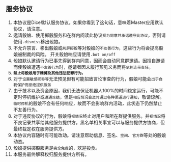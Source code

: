 ## 服务协议

1. 本协议是Dice!默认服务协议。如果你看到了这句话，意味着Master应用默认协议，请注意。
2. 邀请骰娘、使用掷骰服务和在群内阅读此协议`视为同意并承诺遵守此协议`，否则请使用`.dismiss`移出骰娘。
3. 不允许禁言、移出骰娘或`刷屏掷骰`等对骰娘的`不友善行为`，这些行为将会提高骰娘被制裁的风险。
   开关骰娘响应请使用`.bot on/off`
4. 骰娘默认邀请行为已事先得到群内同意，因而会自动同意群邀请。因擅自邀请而使骰娘遭遇`不友善行为`时，邀请者因未履行预见义务而将`承担连带责任`。
5. **`禁止将骰娘用于赌博及其他违法犯罪行为。`**
6. 对于`设置敏感昵称等`无法预见但有可能招致言论审查的行为，骰娘可能会`出于自我保护而拒绝提供服务`
7. 由于技术以及资金原因，我们无法保证机器人100%的时间稳定运行，可能不定时停机维护或`遭遇冻结`，但是`相应情况会及时通过各种渠道进行通知`，敬请谅解。`临时停机`的骰娘不会有任何响应，故而不会影响群内活动，此状态下仍然禁止不友善行为。
8. 对于违反协议的行为，骰娘将`视情况`终止对用户和所在群提供服务。并`视情况`将不良记录共享给其他服务提供方。黑名单相关事宜可以与服务提供方协商，但最终裁定权在服务提供方。
9. 本协议内容随时有可能改动。请注意帮助信息、签名、`空间`、`官方群`等处的骰娘动态。
10. 骰娘提供掷骰服务是`完全免费`的，欢迎投食。
11. 本服务最终解释权归服务提供方所有。



